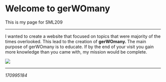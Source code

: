 <h1>Welcome to gerWOmany</h1>
<p>This is my page for SML209</p>
<hr>
<p> 
I wanted to create a website that focused on topics that were majority of the times overlooked. This lead to the creation of <strong> gerWOmany. </strong> The main purpose of gerWOmany is to educate. If by the end of your visit you gain more knowledge than you came with, my mission would be complete. 
</p>
<img src="https://upload.wikimedia.org/wikipedia/commons/8/81/Playing_with_hands.JPG" >
<hr>
<em>170995184</em>
